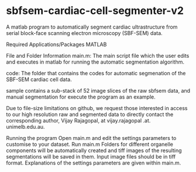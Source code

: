# sbfsem-cardiac-cell-segmenter-v2

A matlab program to automatically segment cardiac ultrastructure from serial block-face scanning electron microscopy (SBF-SEM) data.

Required Applications/Packages
MATLAB

File and Folder Information
main.m: The main script file which the user edits and executes in matlab for running the automatic segmentation algorithm.

code: The folder that contains the codes for automatic segmenation of the SBF-SEM cardiac cell data.

sample contains a sub-stack of 52 image slices of the raw sbfsem data, and manual segmentation for execute the program as an example.

Due to file-size limitations on github, we request those interested in access to our high resolution raw and segmented data to directly contact the corresponding author, Vijay Rajagopal, at vijay.rajagopal .at. unimelb.edu.au.

Running the program
Open main.m and edit the settings parameters to customise to your dataset.
Run main.m
Folders for different organelle components will be automatically created and tiff images of the resulting segmentations will be saved in them.
Input image files should be in tiff format. Explanations of the settings parameters are given within main.m.
